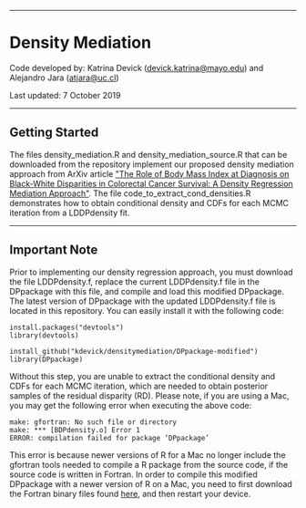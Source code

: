 ************************************
# Density Mediation 



Code developed by:   Katrina Devick (devick.katrina@mayo.edu) and Alejandro Jara (atjara@uc.cl)

Last updated:   7 October 2019



******************
## Getting Started


The files density_mediation.R and density_mediation_source.R that can be downloaded from the repository implement our proposed density mediation approach from ArXiv article ["The Role of Body Mass Index at Diagnosis on Black-White Disparities in Colorectal Cancer Survival: A Density Regression Mediation Approach"](https://arxiv.org/abs/1812.02829). The file code_to_extract_cond_densities.R demonstrates how to obtain conditional density and CDFs for each MCMC iteration from a LDDPdensity fit. 



*******************
## Important Note


Prior to implementing our density regression approach, you must download the file LDDPdensity.f, replace the current LDDPdensity.f file in the DPpackage with this file, and compile and load this modified DPpackage. The latest version of DPpackage with the updated LDDPdensity.f file is located in this repository. You can easily install it with the following code: 


```{r, eval=FALSE}
install.packages("devtools")
library(devtools)

install_github("kdevick/densitymediation/DPpackage-modified")
library(DPpackage)
```

Without this step, you are unable to extract the conditional density and CDFs for each MCMC iteration, which are needed to obtain posterior samples of the residual disparity (RD). Please note, if you are using a Mac, you may get the following error when executing the above code:

```{r, eval=FALSE}
make: gfortran: No such file or directory
make: *** [BDPdensity.o] Error 1
ERROR: compilation failed for package ‘DPpackage’
```

This error is because newer versions of R for a Mac no longer include the gfortran tools needed to compile a R package from the source code, if the source code is written in Fortran. In order to compile this modified DPpackage with a newer version of R on a Mac, you need to first download the Fortran binary files found [here](https://github.com/fxcoudert/gfortran-for-macOS/releases), and then restart your device. 



